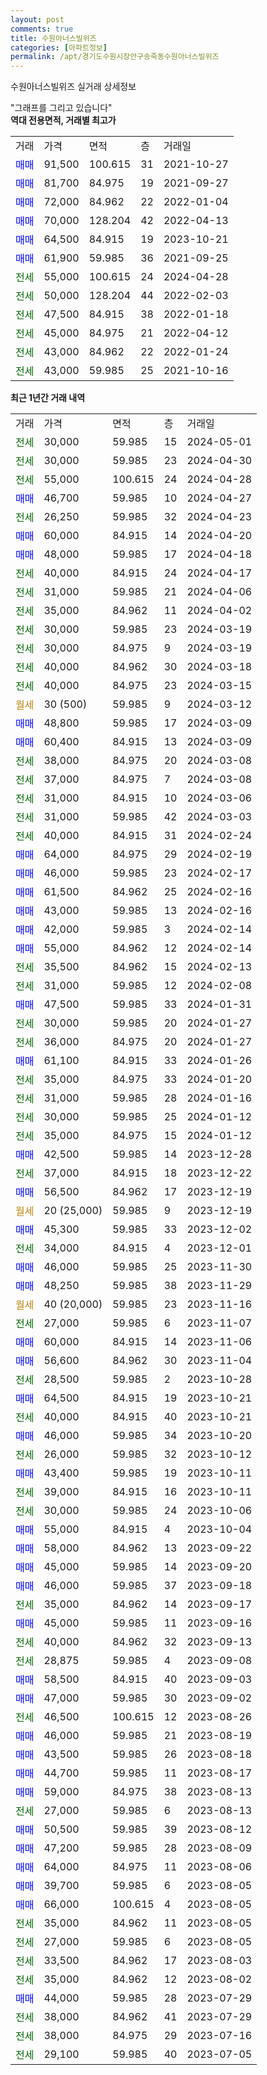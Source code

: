 ```yaml
---
layout: post
comments: true
title: 수원아너스빌위즈
categories: [아파트정보]
permalink: /apt/경기도수원시장안구송죽동수원아너스빌위즈
---
```


수원아너스빌위즈 실거래 상세정보

<script type="text/javascript">
  google.charts.load('current', {'packages':['line', 'corechart']});
  google.charts.setOnLoadCallback(drawChart);

  function drawChart() {
    var data = new google.visualization.DataTable();
    data.addColumn('date', '거래일');
    data.addColumn('number', "매매");
    data.addColumn('number', "전세");
    data.addColumn('number', "전매");

    data.addRows([[new Date(Date.parse("2024-05-01")), null, 30000, null], [new Date(Date.parse("2024-04-30")), null, 30000, null], [new Date(Date.parse("2024-04-28")), null, 55000, null], [new Date(Date.parse("2024-04-27")), 46700, null, null], [new Date(Date.parse("2024-04-23")), null, 26250, null], [new Date(Date.parse("2024-04-20")), 60000, null, null], [new Date(Date.parse("2024-04-18")), 48000, null, null], [new Date(Date.parse("2024-04-17")), null, 40000, null], [new Date(Date.parse("2024-04-06")), null, 31000, null], [new Date(Date.parse("2024-04-02")), null, 35000, null], [new Date(Date.parse("2024-03-19")), null, 30000, null], [new Date(Date.parse("2024-03-19")), null, 30000, null], [new Date(Date.parse("2024-03-18")), null, 40000, null], [new Date(Date.parse("2024-03-15")), null, 40000, null], [new Date(Date.parse("2024-03-12")), null, null, null], [new Date(Date.parse("2024-03-09")), 48800, null, null], [new Date(Date.parse("2024-03-09")), 60400, null, null], [new Date(Date.parse("2024-03-08")), null, 38000, null], [new Date(Date.parse("2024-03-08")), null, 37000, null], [new Date(Date.parse("2024-03-06")), null, 31000, null], [new Date(Date.parse("2024-03-03")), null, 31000, null], [new Date(Date.parse("2024-02-24")), null, 40000, null], [new Date(Date.parse("2024-02-19")), 64000, null, null], [new Date(Date.parse("2024-02-17")), 46000, null, null], [new Date(Date.parse("2024-02-16")), 61500, null, null], [new Date(Date.parse("2024-02-16")), 43000, null, null], [new Date(Date.parse("2024-02-14")), 42000, null, null], [new Date(Date.parse("2024-02-14")), 55000, null, null], [new Date(Date.parse("2024-02-13")), null, 35500, null], [new Date(Date.parse("2024-02-08")), null, 31000, null], [new Date(Date.parse("2024-01-31")), 47500, null, null], [new Date(Date.parse("2024-01-27")), null, 30000, null], [new Date(Date.parse("2024-01-27")), null, 36000, null], [new Date(Date.parse("2024-01-26")), 61100, null, null], [new Date(Date.parse("2024-01-20")), null, 35000, null], [new Date(Date.parse("2024-01-16")), null, 31000, null], [new Date(Date.parse("2024-01-12")), null, 30000, null], [new Date(Date.parse("2024-01-12")), null, 35000, null], [new Date(Date.parse("2023-12-28")), 42500, null, null], [new Date(Date.parse("2023-12-22")), null, 37000, null], [new Date(Date.parse("2023-12-19")), 56500, null, null], [new Date(Date.parse("2023-12-19")), null, null, null], [new Date(Date.parse("2023-12-02")), 45300, null, null], [new Date(Date.parse("2023-12-01")), null, 34000, null], [new Date(Date.parse("2023-11-30")), 46000, null, null], [new Date(Date.parse("2023-11-29")), 48250, null, null], [new Date(Date.parse("2023-11-16")), null, null, null], [new Date(Date.parse("2023-11-07")), null, 27000, null], [new Date(Date.parse("2023-11-06")), 60000, null, null], [new Date(Date.parse("2023-11-04")), 56600, null, null], [new Date(Date.parse("2023-10-28")), null, 28500, null], [new Date(Date.parse("2023-10-21")), 64500, null, null], [new Date(Date.parse("2023-10-21")), null, 40000, null], [new Date(Date.parse("2023-10-20")), 46000, null, null], [new Date(Date.parse("2023-10-12")), null, 26000, null], [new Date(Date.parse("2023-10-11")), 43400, null, null], [new Date(Date.parse("2023-10-11")), null, 39000, null], [new Date(Date.parse("2023-10-06")), null, 30000, null], [new Date(Date.parse("2023-10-04")), 55000, null, null], [new Date(Date.parse("2023-09-22")), 58000, null, null], [new Date(Date.parse("2023-09-20")), 45000, null, null], [new Date(Date.parse("2023-09-18")), 46000, null, null], [new Date(Date.parse("2023-09-17")), null, 35000, null], [new Date(Date.parse("2023-09-16")), 45000, null, null], [new Date(Date.parse("2023-09-13")), null, 40000, null], [new Date(Date.parse("2023-09-08")), null, 28875, null], [new Date(Date.parse("2023-09-03")), 58500, null, null], [new Date(Date.parse("2023-09-02")), 47000, null, null], [new Date(Date.parse("2023-08-26")), null, 46500, null], [new Date(Date.parse("2023-08-19")), 46000, null, null], [new Date(Date.parse("2023-08-18")), 43500, null, null], [new Date(Date.parse("2023-08-17")), 44700, null, null], [new Date(Date.parse("2023-08-13")), 59000, null, null], [new Date(Date.parse("2023-08-13")), null, 27000, null], [new Date(Date.parse("2023-08-12")), 50500, null, null], [new Date(Date.parse("2023-08-09")), 47200, null, null], [new Date(Date.parse("2023-08-06")), 64000, null, null], [new Date(Date.parse("2023-08-05")), 39700, null, null], [new Date(Date.parse("2023-08-05")), 66000, null, null], [new Date(Date.parse("2023-08-05")), null, 35000, null], [new Date(Date.parse("2023-08-05")), null, 27000, null], [new Date(Date.parse("2023-08-03")), null, 33500, null], [new Date(Date.parse("2023-08-02")), null, 35000, null], [new Date(Date.parse("2023-07-29")), 44000, null, null], [new Date(Date.parse("2023-07-29")), null, 38000, null], [new Date(Date.parse("2023-07-16")), null, 38000, null], [new Date(Date.parse("2023-07-05")), null, 29100, null]]);

    var options = {
      hAxis: {
        format: 'yyyy/MM/dd'
      },    
      lineWidth: 0,
      pointsVisible: true,    
      title: '최근 1년간 유형별 실거래가 분포',
      legend: { position: 'bottom' }
    };

    var formatter = new google.visualization.NumberFormat({pattern:'###,###'} );
    formatter.format(data, 1);
    formatter.format(data, 2);
    
    setTimeout(function() {
        var chart = new google.visualization.LineChart(document.getElementById('columnchart_material'));
        chart.draw(data, (options));
        document.getElementById('loading').style.display = 'none';
    }, 200);
  }
</script>


<div id="loading" style="z-index:20; display: block; margin-left: 0px">"그래프를 그리고 있습니다"</div>
<div id="columnchart_material" style="width: 95%; margin-left: 0px; display: block"></div>
<!-- contents start -->
<b>역대 전용면적, 거래별 최고가</b>
<table class="sortable">
    <tr>
      <td>거래</td>
      <td>가격</td>
      <td>면적</td>
      <td>층</td>
      <td>거래일</td>
    </tr>
        <tr>
          <td><a style="color: blue">매매</a></td>
          <td>91,500</td>
          <td>100.615</td>
          <td>31</td>
          <td>2021-10-27</td>
        </tr>            <tr>
          <td><a style="color: blue">매매</a></td>
          <td>81,700</td>
          <td>84.975</td>
          <td>19</td>
          <td>2021-09-27</td>
        </tr>            <tr>
          <td><a style="color: blue">매매</a></td>
          <td>72,000</td>
          <td>84.962</td>
          <td>22</td>
          <td>2022-01-04</td>
        </tr>            <tr>
          <td><a style="color: blue">매매</a></td>
          <td>70,000</td>
          <td>128.204</td>
          <td>42</td>
          <td>2022-04-13</td>
        </tr>            <tr>
          <td><a style="color: blue">매매</a></td>
          <td>64,500</td>
          <td>84.915</td>
          <td>19</td>
          <td>2023-10-21</td>
        </tr>            <tr>
          <td><a style="color: blue">매매</a></td>
          <td>61,900</td>
          <td>59.985</td>
          <td>36</td>
          <td>2021-09-25</td>
        </tr>        
        <tr>
              <td><a style="color: darkgreen">전세</a></td>
              <td>55,000</td>
              <td>100.615</td>
              <td>24</td>
              <td>2024-04-28</td>
            </tr>            <tr>
              <td><a style="color: darkgreen">전세</a></td>
              <td>50,000</td>
              <td>128.204</td>
              <td>44</td>
              <td>2022-02-03</td>
            </tr>            <tr>
              <td><a style="color: darkgreen">전세</a></td>
              <td>47,500</td>
              <td>84.915</td>
              <td>38</td>
              <td>2022-01-18</td>
            </tr>            <tr>
              <td><a style="color: darkgreen">전세</a></td>
              <td>45,000</td>
              <td>84.975</td>
              <td>21</td>
              <td>2022-04-12</td>
            </tr>            <tr>
              <td><a style="color: darkgreen">전세</a></td>
              <td>43,000</td>
              <td>84.962</td>
              <td>22</td>
              <td>2022-01-24</td>
            </tr>            <tr>
              <td><a style="color: darkgreen">전세</a></td>
              <td>43,000</td>
              <td>59.985</td>
              <td>25</td>
              <td>2021-10-16</td>
            </tr>        
    
</table>

<b>최근 1년간 거래 내역</b>

<table class="sortable">
    <tr>
      <td>거래</td>
      <td>가격</td>
      <td>면적</td>
      <td>층</td>
      <td>거래일</td>
    </tr>
    <tr>
      <td><a style="color: darkgreen">전세</a></td>
      <td>30,000</td>
      <td>59.985</td>
      <td>15</td>
      <td>2024-05-01</td>
    </tr>          <tr>
      <td><a style="color: darkgreen">전세</a></td>
      <td>30,000</td>
      <td>59.985</td>
      <td>23</td>
      <td>2024-04-30</td>
    </tr>          <tr>
      <td><a style="color: darkgreen">전세</a></td>
      <td>55,000</td>
      <td>100.615</td>
      <td>24</td>
      <td>2024-04-28</td>
    </tr>          <tr>
      <td><a style="color: blue">매매</a></td>
      <td>46,700</td>
      <td>59.985</td>
      <td>10</td>
      <td>2024-04-27</td>
    </tr>          <tr>
      <td><a style="color: darkgreen">전세</a></td>
      <td>26,250</td>
      <td>59.985</td>
      <td>32</td>
      <td>2024-04-23</td>
    </tr>          <tr>
      <td><a style="color: blue">매매</a></td>
      <td>60,000</td>
      <td>84.915</td>
      <td>14</td>
      <td>2024-04-20</td>
    </tr>          <tr>
      <td><a style="color: blue">매매</a></td>
      <td>48,000</td>
      <td>59.985</td>
      <td>17</td>
      <td>2024-04-18</td>
    </tr>          <tr>
      <td><a style="color: darkgreen">전세</a></td>
      <td>40,000</td>
      <td>84.915</td>
      <td>24</td>
      <td>2024-04-17</td>
    </tr>          <tr>
      <td><a style="color: darkgreen">전세</a></td>
      <td>31,000</td>
      <td>59.985</td>
      <td>21</td>
      <td>2024-04-06</td>
    </tr>          <tr>
      <td><a style="color: darkgreen">전세</a></td>
      <td>35,000</td>
      <td>84.962</td>
      <td>11</td>
      <td>2024-04-02</td>
    </tr>          <tr>
      <td><a style="color: darkgreen">전세</a></td>
      <td>30,000</td>
      <td>59.985</td>
      <td>23</td>
      <td>2024-03-19</td>
    </tr>          <tr>
      <td><a style="color: darkgreen">전세</a></td>
      <td>30,000</td>
      <td>84.975</td>
      <td>9</td>
      <td>2024-03-19</td>
    </tr>          <tr>
      <td><a style="color: darkgreen">전세</a></td>
      <td>40,000</td>
      <td>84.962</td>
      <td>30</td>
      <td>2024-03-18</td>
    </tr>          <tr>
      <td><a style="color: darkgreen">전세</a></td>
      <td>40,000</td>
      <td>84.975</td>
      <td>23</td>
      <td>2024-03-15</td>
    </tr>          <tr>
      <td><a style="color: darkgoldenrod">월세</a></td>
      <td>30 (500)</td>
      <td>59.985</td>
      <td>9</td>
      <td>2024-03-12</td>
    </tr>          <tr>
      <td><a style="color: blue">매매</a></td>
      <td>48,800</td>
      <td>59.985</td>
      <td>17</td>
      <td>2024-03-09</td>
    </tr>          <tr>
      <td><a style="color: blue">매매</a></td>
      <td>60,400</td>
      <td>84.915</td>
      <td>13</td>
      <td>2024-03-09</td>
    </tr>          <tr>
      <td><a style="color: darkgreen">전세</a></td>
      <td>38,000</td>
      <td>84.975</td>
      <td>20</td>
      <td>2024-03-08</td>
    </tr>          <tr>
      <td><a style="color: darkgreen">전세</a></td>
      <td>37,000</td>
      <td>84.975</td>
      <td>7</td>
      <td>2024-03-08</td>
    </tr>          <tr>
      <td><a style="color: darkgreen">전세</a></td>
      <td>31,000</td>
      <td>84.915</td>
      <td>10</td>
      <td>2024-03-06</td>
    </tr>          <tr>
      <td><a style="color: darkgreen">전세</a></td>
      <td>31,000</td>
      <td>59.985</td>
      <td>42</td>
      <td>2024-03-03</td>
    </tr>          <tr>
      <td><a style="color: darkgreen">전세</a></td>
      <td>40,000</td>
      <td>84.915</td>
      <td>31</td>
      <td>2024-02-24</td>
    </tr>          <tr>
      <td><a style="color: blue">매매</a></td>
      <td>64,000</td>
      <td>84.975</td>
      <td>29</td>
      <td>2024-02-19</td>
    </tr>          <tr>
      <td><a style="color: blue">매매</a></td>
      <td>46,000</td>
      <td>59.985</td>
      <td>23</td>
      <td>2024-02-17</td>
    </tr>          <tr>
      <td><a style="color: blue">매매</a></td>
      <td>61,500</td>
      <td>84.962</td>
      <td>25</td>
      <td>2024-02-16</td>
    </tr>          <tr>
      <td><a style="color: blue">매매</a></td>
      <td>43,000</td>
      <td>59.985</td>
      <td>13</td>
      <td>2024-02-16</td>
    </tr>          <tr>
      <td><a style="color: blue">매매</a></td>
      <td>42,000</td>
      <td>59.985</td>
      <td>3</td>
      <td>2024-02-14</td>
    </tr>          <tr>
      <td><a style="color: blue">매매</a></td>
      <td>55,000</td>
      <td>84.962</td>
      <td>12</td>
      <td>2024-02-14</td>
    </tr>          <tr>
      <td><a style="color: darkgreen">전세</a></td>
      <td>35,500</td>
      <td>84.962</td>
      <td>15</td>
      <td>2024-02-13</td>
    </tr>          <tr>
      <td><a style="color: darkgreen">전세</a></td>
      <td>31,000</td>
      <td>59.985</td>
      <td>12</td>
      <td>2024-02-08</td>
    </tr>          <tr>
      <td><a style="color: blue">매매</a></td>
      <td>47,500</td>
      <td>59.985</td>
      <td>33</td>
      <td>2024-01-31</td>
    </tr>          <tr>
      <td><a style="color: darkgreen">전세</a></td>
      <td>30,000</td>
      <td>59.985</td>
      <td>20</td>
      <td>2024-01-27</td>
    </tr>          <tr>
      <td><a style="color: darkgreen">전세</a></td>
      <td>36,000</td>
      <td>84.975</td>
      <td>20</td>
      <td>2024-01-27</td>
    </tr>          <tr>
      <td><a style="color: blue">매매</a></td>
      <td>61,100</td>
      <td>84.915</td>
      <td>33</td>
      <td>2024-01-26</td>
    </tr>          <tr>
      <td><a style="color: darkgreen">전세</a></td>
      <td>35,000</td>
      <td>84.975</td>
      <td>33</td>
      <td>2024-01-20</td>
    </tr>          <tr>
      <td><a style="color: darkgreen">전세</a></td>
      <td>31,000</td>
      <td>59.985</td>
      <td>28</td>
      <td>2024-01-16</td>
    </tr>          <tr>
      <td><a style="color: darkgreen">전세</a></td>
      <td>30,000</td>
      <td>59.985</td>
      <td>25</td>
      <td>2024-01-12</td>
    </tr>          <tr>
      <td><a style="color: darkgreen">전세</a></td>
      <td>35,000</td>
      <td>84.975</td>
      <td>15</td>
      <td>2024-01-12</td>
    </tr>          <tr>
      <td><a style="color: blue">매매</a></td>
      <td>42,500</td>
      <td>59.985</td>
      <td>14</td>
      <td>2023-12-28</td>
    </tr>          <tr>
      <td><a style="color: darkgreen">전세</a></td>
      <td>37,000</td>
      <td>84.915</td>
      <td>18</td>
      <td>2023-12-22</td>
    </tr>          <tr>
      <td><a style="color: blue">매매</a></td>
      <td>56,500</td>
      <td>84.962</td>
      <td>17</td>
      <td>2023-12-19</td>
    </tr>          <tr>
      <td><a style="color: darkgoldenrod">월세</a></td>
      <td>20 (25,000)</td>
      <td>59.985</td>
      <td>9</td>
      <td>2023-12-19</td>
    </tr>          <tr>
      <td><a style="color: blue">매매</a></td>
      <td>45,300</td>
      <td>59.985</td>
      <td>33</td>
      <td>2023-12-02</td>
    </tr>          <tr>
      <td><a style="color: darkgreen">전세</a></td>
      <td>34,000</td>
      <td>84.915</td>
      <td>4</td>
      <td>2023-12-01</td>
    </tr>          <tr>
      <td><a style="color: blue">매매</a></td>
      <td>46,000</td>
      <td>59.985</td>
      <td>25</td>
      <td>2023-11-30</td>
    </tr>          <tr>
      <td><a style="color: blue">매매</a></td>
      <td>48,250</td>
      <td>59.985</td>
      <td>38</td>
      <td>2023-11-29</td>
    </tr>          <tr>
      <td><a style="color: darkgoldenrod">월세</a></td>
      <td>40 (20,000)</td>
      <td>59.985</td>
      <td>23</td>
      <td>2023-11-16</td>
    </tr>          <tr>
      <td><a style="color: darkgreen">전세</a></td>
      <td>27,000</td>
      <td>59.985</td>
      <td>6</td>
      <td>2023-11-07</td>
    </tr>          <tr>
      <td><a style="color: blue">매매</a></td>
      <td>60,000</td>
      <td>84.915</td>
      <td>14</td>
      <td>2023-11-06</td>
    </tr>          <tr>
      <td><a style="color: blue">매매</a></td>
      <td>56,600</td>
      <td>84.962</td>
      <td>30</td>
      <td>2023-11-04</td>
    </tr>          <tr>
      <td><a style="color: darkgreen">전세</a></td>
      <td>28,500</td>
      <td>59.985</td>
      <td>2</td>
      <td>2023-10-28</td>
    </tr>          <tr>
      <td><a style="color: blue">매매</a></td>
      <td>64,500</td>
      <td>84.915</td>
      <td>19</td>
      <td>2023-10-21</td>
    </tr>          <tr>
      <td><a style="color: darkgreen">전세</a></td>
      <td>40,000</td>
      <td>84.915</td>
      <td>40</td>
      <td>2023-10-21</td>
    </tr>          <tr>
      <td><a style="color: blue">매매</a></td>
      <td>46,000</td>
      <td>59.985</td>
      <td>34</td>
      <td>2023-10-20</td>
    </tr>          <tr>
      <td><a style="color: darkgreen">전세</a></td>
      <td>26,000</td>
      <td>59.985</td>
      <td>32</td>
      <td>2023-10-12</td>
    </tr>          <tr>
      <td><a style="color: blue">매매</a></td>
      <td>43,400</td>
      <td>59.985</td>
      <td>19</td>
      <td>2023-10-11</td>
    </tr>          <tr>
      <td><a style="color: darkgreen">전세</a></td>
      <td>39,000</td>
      <td>84.915</td>
      <td>16</td>
      <td>2023-10-11</td>
    </tr>          <tr>
      <td><a style="color: darkgreen">전세</a></td>
      <td>30,000</td>
      <td>59.985</td>
      <td>24</td>
      <td>2023-10-06</td>
    </tr>          <tr>
      <td><a style="color: blue">매매</a></td>
      <td>55,000</td>
      <td>84.915</td>
      <td>4</td>
      <td>2023-10-04</td>
    </tr>          <tr>
      <td><a style="color: blue">매매</a></td>
      <td>58,000</td>
      <td>84.962</td>
      <td>13</td>
      <td>2023-09-22</td>
    </tr>          <tr>
      <td><a style="color: blue">매매</a></td>
      <td>45,000</td>
      <td>59.985</td>
      <td>14</td>
      <td>2023-09-20</td>
    </tr>          <tr>
      <td><a style="color: blue">매매</a></td>
      <td>46,000</td>
      <td>59.985</td>
      <td>37</td>
      <td>2023-09-18</td>
    </tr>          <tr>
      <td><a style="color: darkgreen">전세</a></td>
      <td>35,000</td>
      <td>84.962</td>
      <td>14</td>
      <td>2023-09-17</td>
    </tr>          <tr>
      <td><a style="color: blue">매매</a></td>
      <td>45,000</td>
      <td>59.985</td>
      <td>11</td>
      <td>2023-09-16</td>
    </tr>          <tr>
      <td><a style="color: darkgreen">전세</a></td>
      <td>40,000</td>
      <td>84.962</td>
      <td>32</td>
      <td>2023-09-13</td>
    </tr>          <tr>
      <td><a style="color: darkgreen">전세</a></td>
      <td>28,875</td>
      <td>59.985</td>
      <td>4</td>
      <td>2023-09-08</td>
    </tr>          <tr>
      <td><a style="color: blue">매매</a></td>
      <td>58,500</td>
      <td>84.915</td>
      <td>40</td>
      <td>2023-09-03</td>
    </tr>          <tr>
      <td><a style="color: blue">매매</a></td>
      <td>47,000</td>
      <td>59.985</td>
      <td>30</td>
      <td>2023-09-02</td>
    </tr>          <tr>
      <td><a style="color: darkgreen">전세</a></td>
      <td>46,500</td>
      <td>100.615</td>
      <td>12</td>
      <td>2023-08-26</td>
    </tr>          <tr>
      <td><a style="color: blue">매매</a></td>
      <td>46,000</td>
      <td>59.985</td>
      <td>21</td>
      <td>2023-08-19</td>
    </tr>          <tr>
      <td><a style="color: blue">매매</a></td>
      <td>43,500</td>
      <td>59.985</td>
      <td>26</td>
      <td>2023-08-18</td>
    </tr>          <tr>
      <td><a style="color: blue">매매</a></td>
      <td>44,700</td>
      <td>59.985</td>
      <td>11</td>
      <td>2023-08-17</td>
    </tr>          <tr>
      <td><a style="color: blue">매매</a></td>
      <td>59,000</td>
      <td>84.975</td>
      <td>38</td>
      <td>2023-08-13</td>
    </tr>          <tr>
      <td><a style="color: darkgreen">전세</a></td>
      <td>27,000</td>
      <td>59.985</td>
      <td>6</td>
      <td>2023-08-13</td>
    </tr>          <tr>
      <td><a style="color: blue">매매</a></td>
      <td>50,500</td>
      <td>59.985</td>
      <td>39</td>
      <td>2023-08-12</td>
    </tr>          <tr>
      <td><a style="color: blue">매매</a></td>
      <td>47,200</td>
      <td>59.985</td>
      <td>28</td>
      <td>2023-08-09</td>
    </tr>          <tr>
      <td><a style="color: blue">매매</a></td>
      <td>64,000</td>
      <td>84.975</td>
      <td>11</td>
      <td>2023-08-06</td>
    </tr>          <tr>
      <td><a style="color: blue">매매</a></td>
      <td>39,700</td>
      <td>59.985</td>
      <td>6</td>
      <td>2023-08-05</td>
    </tr>          <tr>
      <td><a style="color: blue">매매</a></td>
      <td>66,000</td>
      <td>100.615</td>
      <td>4</td>
      <td>2023-08-05</td>
    </tr>          <tr>
      <td><a style="color: darkgreen">전세</a></td>
      <td>35,000</td>
      <td>84.962</td>
      <td>11</td>
      <td>2023-08-05</td>
    </tr>          <tr>
      <td><a style="color: darkgreen">전세</a></td>
      <td>27,000</td>
      <td>59.985</td>
      <td>6</td>
      <td>2023-08-05</td>
    </tr>          <tr>
      <td><a style="color: darkgreen">전세</a></td>
      <td>33,500</td>
      <td>84.962</td>
      <td>17</td>
      <td>2023-08-03</td>
    </tr>          <tr>
      <td><a style="color: darkgreen">전세</a></td>
      <td>35,000</td>
      <td>84.962</td>
      <td>12</td>
      <td>2023-08-02</td>
    </tr>          <tr>
      <td><a style="color: blue">매매</a></td>
      <td>44,000</td>
      <td>59.985</td>
      <td>28</td>
      <td>2023-07-29</td>
    </tr>          <tr>
      <td><a style="color: darkgreen">전세</a></td>
      <td>38,000</td>
      <td>84.962</td>
      <td>41</td>
      <td>2023-07-29</td>
    </tr>          <tr>
      <td><a style="color: darkgreen">전세</a></td>
      <td>38,000</td>
      <td>84.975</td>
      <td>29</td>
      <td>2023-07-16</td>
    </tr>          <tr>
      <td><a style="color: darkgreen">전세</a></td>
      <td>29,100</td>
      <td>59.985</td>
      <td>40</td>
      <td>2023-07-05</td>
    </tr>      </table>
<!-- contents end -->    


